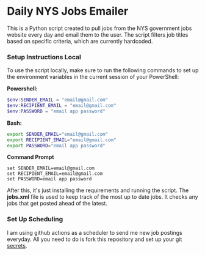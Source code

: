 # Daily NYS Jobs Emailer

This is a Python script created to pull jobs from the NYS government jobs website every day and email them to the user. The script filters job titles based on specific criteria, which are currently hardcoded.

### Setup Instructions Local

To use the script locally, make sure to run the following commands to set up the environment variables in the current session of your PowerShell:

**Powershell:**
```powershell
$env:SENDER_EMAIL = "email@gmail.com"
$env:RECIPIENT_EMAIL = "email@gmail.com"
$env:PASSWORD = "email app password"
```

**Bash:**
```bash
export SENDER_EMAIL="email@gmail.com"
export RECIPIENT_EMAIL="email@gmail.com"
export PASSWORD="email app password"
```

**Command Prompt**
```batch
set SENDER_EMAIL=email@gmail.com
set RECIPIENT_EMAIL=email@gmail.com
set PASSWORD=email app password
```

After this, it's just installing the requirements and running the script. The **jobs.xml** file is used to keep track of the most up to date jobs. It checks any jobs that get posted ahead of the latest.


### Set Up Scheduling

I am using github actions as a scheduler to send me new job postings everyday. All you need to do is fork this repository and set up your git [secrets](https://docs.github.com/en/actions/security-guides/using-secrets-in-github-actions).